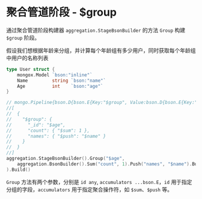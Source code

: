 # 聚合管道阶段 - $group
通过聚合管道阶段构建器 `aggregation.StageBsonBuilder` 的方法 `Group` 构建 `$group` 阶段。

假设我们想根据年龄来分组，并计算每个年龄组有多少用户，同时获取每个年龄组中用户的名称列表

```go
type User struct {
	mongox.Model `bson:"inline"`
	Name         string `bson:"name"`
	Age          int    `bson:"age"`
}

// mongo.Pipeline{bson.D{bson.E{Key:"$group", Value:bson.D{bson.E{Key:"_id", Value:"$age"}, bson.E{Key:"count", Value:bson.D{bson.E{Key:"$sum", Value:1}}}, bson.E{Key:"names", Value:bson.D{bson.E{Key:"$push", Value:"$name"}}}}}}}
//[
//  {
//    "$group": {
//      "_id": "$age",
//      "count": { "$sum": 1 },
//      "names": { "$push": "$name" }
//    }
//  }
//]
aggregation.StageBsonBuilder().Group("$age",
    aggregation.BsonBuilder().Sum("count", 1).Push("names", "$name").Build()...,
).Build()
```

`Group` 方法有两个参数，分别是 `id any`, `accumulators ...bson.E`，`id` 用于指定分组的字段，`accumulators` 用于指定聚合操作符，如 `$sum`、`$push` 等。